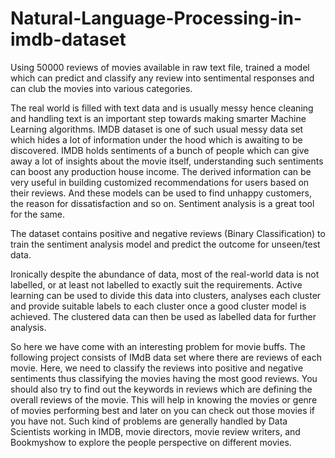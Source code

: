 # Natural-Language-Processing-in-imdb-dataset
Using 50000 reviews of movies available in raw text file, trained a model which can predict and classify any review into sentimental responses and can club the movies into various categories.

The real world is filled with text data and is usually messy hence cleaning and handling text is an important step towards making smarter Machine Learning algorithms. IMDB dataset is one of such usual messy data set which hides a lot of information under the hood which is awaiting to be discovered. IMDB holds sentiments of a bunch of people which can give away a lot of insights about the movie itself, understanding such sentiments can boost any production house income. The derived information can be very useful in building customized recommendations for users based on their reviews. And these models can be used to find unhappy customers, the reason for dissatisfaction and so on. Sentiment analysis is a great tool for the same.

The dataset contains positive and negative reviews (Binary Classification) to train the sentiment analysis model and predict the outcome for unseen/test data.

Ironically despite the abundance of data, most of the real-world data is not labelled, or at least not labelled to exactly suit the requirements. Active learning can be used to divide this data into clusters, analyses each cluster and provide suitable labels to each cluster once a good cluster model is achieved. The clustered data can then be used as labelled data for further analysis.

 So here we have come with an interesting problem for movie buffs. The following project consists of IMdB data set where there are reviews of each movie. Here, we need to classify the reviews into positive and negative sentiments thus classifying the movies having the most good reviews. You should also try to find out the keywords in reviews which are defining the overall reviews of the movie. This will help in knowing the movies or genre of movies performing best and later on you can check out those movies if you have not. Such kind of problems are generally handled by Data Scientists working in IMDB, movie directors, movie review writers, and Bookmyshow to explore the people perspective on different movies.
